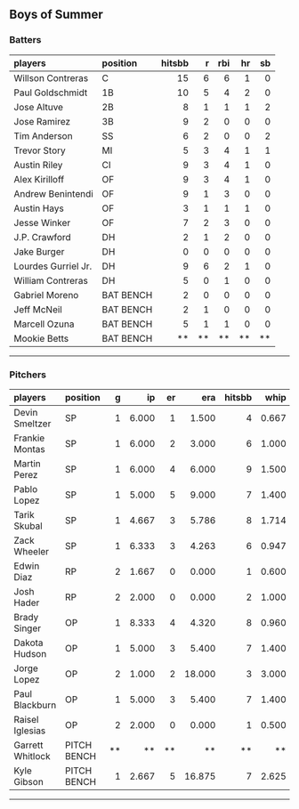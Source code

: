 ## Boys of Summer

### Batters

 
|players             |position  | hitsbb|  r| rbi| hr| sb| 
|:-------------------|:---------|------:|--:|---:|--:|--:| 
|Willson Contreras   |C         |     15|  6|   6|  1|  0| 
|Paul Goldschmidt    |1B        |     10|  5|   4|  2|  0| 
|Jose Altuve         |2B        |      8|  1|   1|  1|  2| 
|Jose Ramirez        |3B        |      9|  2|   0|  0|  0| 
|Tim Anderson        |SS        |      6|  2|   0|  0|  2| 
|Trevor Story        |MI        |      5|  3|   4|  1|  1| 
|Austin Riley        |CI        |      9|  3|   4|  1|  0| 
|Alex Kirilloff      |OF        |      9|  3|   4|  1|  0| 
|Andrew Benintendi   |OF        |      9|  1|   3|  0|  0| 
|Austin Hays         |OF        |      3|  1|   1|  1|  0| 
|Jesse Winker        |OF        |      7|  2|   3|  0|  0| 
|J.P. Crawford       |DH        |      2|  1|   2|  0|  0| 
|Jake Burger         |DH        |      0|  0|   0|  0|  0| 
|Lourdes Gurriel Jr. |DH        |      9|  6|   2|  1|  0| 
|William Contreras   |DH        |      5|  0|   1|  0|  0| 
|Gabriel Moreno      |BAT BENCH |      2|  0|   0|  0|  0| 
|Jeff McNeil         |BAT BENCH |      2|  1|   0|  0|  0| 
|Marcell Ozuna       |BAT BENCH |      5|  1|   1|  0|  0| 
|Mookie Betts        |BAT BENCH |     **| **|  **| **| **| 


* * *

### Pitchers

 
|players          |position    |  g|    ip| er|    era| hitsbb|  whip| so|  w| sv| 
|:----------------|:-----------|--:|-----:|--:|------:|------:|-----:|--:|--:|--:| 
|Devin Smeltzer   |SP          |  1| 6.000|  1|  1.500|      4| 0.667|  9|  0|  0| 
|Frankie Montas   |SP          |  1| 6.000|  2|  3.000|      6| 1.000|  7|  0|  0| 
|Martin Perez     |SP          |  1| 6.000|  4|  6.000|      9| 1.500|  6|  1|  0| 
|Pablo Lopez      |SP          |  1| 5.000|  5|  9.000|      7| 1.400|  5|  0|  0| 
|Tarik Skubal     |SP          |  1| 4.667|  3|  5.786|      8| 1.714|  5|  0|  0| 
|Zack Wheeler     |SP          |  1| 6.333|  3|  4.263|      6| 0.947|  8|  0|  0| 
|Edwin Diaz       |RP          |  2| 1.667|  0|  0.000|      1| 0.600|  4|  0|  1| 
|Josh Hader       |RP          |  2| 2.000|  0|  0.000|      2| 1.000|  3|  0|  2| 
|Brady Singer     |OP          |  1| 8.333|  4|  4.320|      8| 0.960|  5|  0|  0| 
|Dakota Hudson    |OP          |  1| 5.000|  3|  5.400|      7| 1.400|  3|  1|  0| 
|Jorge Lopez      |OP          |  2| 1.000|  2| 18.000|      3| 3.000|  3|  0|  0| 
|Paul Blackburn   |OP          |  1| 5.000|  3|  5.400|      7| 1.400|  7|  0|  0| 
|Raisel Iglesias  |OP          |  2| 2.000|  0|  0.000|      1| 0.500|  3|  0|  2| 
|Garrett Whitlock |PITCH BENCH | **|    **| **|     **|     **|    **| **| **| **| 
|Kyle Gibson      |PITCH BENCH |  1| 2.667|  5| 16.875|      7| 2.625|  2|  0|  0| 


* * *


